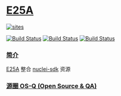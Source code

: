 # [E25A](https://github.com/OS-Q/E25A)

[![sites](http://182.61.61.133/link/resources/OSQ.png)](http://www.OS-Q.com)

[![Build Status](https://github.com/OS-Q/E25A/workflows/ubuntu/badge.svg)](https://github.com/OS-Q/E25A/actions/workflows/ubuntu.yml)
[![Build Status](https://github.com/OS-Q/E25A/workflows/windows/badge.svg)](https://github.com/OS-Q/E25A/actions/workflows/windows.yml)
[![Build Status](https://github.com/OS-Q/E25A/workflows/PlatformIO/badge.svg)](https://github.com/OS-Q/E25A/actions/workflows/platformio.yml)

### [简介](https://github.com/OS-Q/E25A/wiki)

[E25A](https://github.com/OS-Q/E25A) 整合 [nuclei-sdk](https://github.com/sipeed/Longduino) 资源

### [源圈 OS-Q (Open Source & QA) ](http://www.OS-Q.com)
